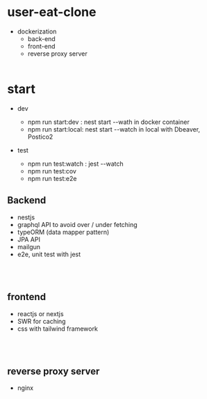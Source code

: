 # user-eat-clone

- dockerization
  - back-end
  - front-end
  - reverse proxy server
    </br>
    </br>

# start

- dev

  - npm run start:dev : nest start --wath in docker container
  - npm run start:local: nest start --watch in local with Dbeaver, Postico2

- test
  - npm run test:watch : jest --watch
  - npm run test:cov
  - npm run test:e2e

## Backend

- nestjs
- graphql API to avoid over / under fetching
- typeORM (data mapper pattern)
- JPA API
- mailgun
- e2e, unit test with jest

</br>
</br>

## frontend

- reactjs or nextjs
- SWR for caching
- css with tailwind framework

</br>
</br>

## reverse proxy server

- nginx
